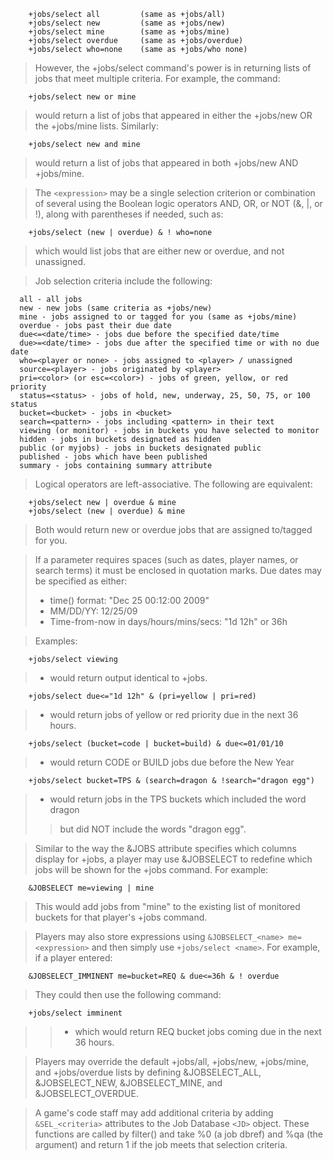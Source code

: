 
```
    +jobs/select all         (same as +jobs/all)
    +jobs/select new         (same as +jobs/new)
    +jobs/select mine        (same as +jobs/mine)
    +jobs/select overdue     (same as +jobs/overdue)
    +jobs/select who=none    (same as +jobs/who none)
```
> However, the +jobs/select command's power is in returning lists of jobs
> that meet multiple criteria.  For example, the command:
```
    +jobs/select new or mine
```
> would return a list of jobs that appeared in either the +jobs/new OR the
> +jobs/mine lists.  Similarly:
```
    +jobs/select new and mine
```
> would return a list of jobs that appeared in both +jobs/new AND +jobs/mine.

> The `<expression>` may be a single selection criterion or combination of
> several using the Boolean logic operators AND, OR, or NOT (&, |, or !),
> along with parentheses if needed, such as:
```
    +jobs/select (new | overdue) & ! who=none
```
> which would list jobs that are either new or overdue, and not unassigned.

> Job selection criteria include the following:
```
  all - all jobs
  new - new jobs (same criteria as +jobs/new)
  mine - jobs assigned to or tagged for you (same as +jobs/mine)
  overdue - jobs past their due date 
  due<=<date/time> - jobs due before the specified date/time
  due>=<date/time> - jobs due after the specified time or with no due date
  who=<player or none> - jobs assigned to <player> / unassigned
  source=<player> - jobs originated by <player> 
  pri=<color> (or esc=<color>) - jobs of green, yellow, or red priority
  status=<status> - jobs of hold, new, underway, 25, 50, 75, or 100 status
  bucket=<bucket> - jobs in <bucket> 
  search=<pattern> - jobs including <pattern> in their text
  viewing (or monitor) - jobs in buckets you have selected to monitor
  hidden - jobs in buckets designated as hidden
  public (or myjobs) - jobs in buckets designated public
  published - jobs which have been published
  summary - jobs containing summary attribute
```
> Logical operators are left-associative. The following are equivalent:
```
    +jobs/select new | overdue & mine
    +jobs/select (new | overdue) & mine
```
> Both would return new or overdue jobs that are assigned to/tagged for you.

> If a parameter requires spaces (such as dates, player names, or search
> terms) it must be enclosed in quotation marks.    Due dates may be
> specified as either:
> - time() format: "Dec 25 00:12:00 2009"
> - MM/DD/YY: 12/25/09
> - Time-from-now in days/hours/mins/secs:  "1d 12h" or 36h

> Examples:

```
    +jobs/select viewing 
```
> - would return output identical to +jobs.

```
    +jobs/select due<="1d 12h" & (pri=yellow | pri=red)
```
> - would return jobs of yellow or red priority due in the next 36 hours.

```
    +jobs/select (bucket=code | bucket=build) & due<=01/01/10
```
> - would return CODE or BUILD jobs due before the New Year

```
    +jobs/select bucket=TPS & (search=dragon & !search="dragon egg")
```
> - would return jobs in the TPS buckets which included the word dragon
> > but did NOT include the words "dragon egg".


> Similar to the way the &JOBS attribute specifies which columns display for
> +jobs, a player may use &JOBSELECT to redefine which jobs will be shown
> for the +jobs command.  For example:
```
    &JOBSELECT me=viewing | mine
```
> This would add jobs from "mine" to the existing list of monitored buckets
> for that player's +jobs command.

> Players may also store expressions using `&JOBSELECT_<name> me=<expression>`
> and then simply use `+jobs/select <name>`.  For example, if a player entered:
```
    &JOBSELECT_IMMINENT me=bucket=REQ & due<=36h & ! overdue
```
> They could then use the following command:
```
    +jobs/select imminent
```
> > - which would return REQ bucket jobs coming due in the next 36 hours.


> Players may override the default +jobs/all, +jobs/new, +jobs/mine, and
> +jobs/overdue lists by defining &JOBSELECT\_ALL, &JOBSELECT\_NEW,
> &JOBSELECT\_MINE, and &JOBSELECT\_OVERDUE.

> A game's code staff may add additional criteria by adding `&SEL_<criteria>`
> attributes to the Job Database `<JD>` object. These functions are called by
> filter() and take %0 (a job dbref) and %qa (the argument) and return 1
> if the job meets that selection criteria.